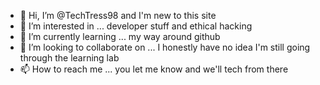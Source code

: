- 👋 Hi, I’m @TechTress98 and I'm new to this site
- 👀 I’m interested in ... developer stuff and ethical hacking
- 🌱 I’m currently learning ... my way around github
- 💞️ I’m looking to collaborate on ... I honestly have no idea I'm still going through the learning lab
- 📫 How to reach me ... you let me know and we'll tech from there

<!---
TechTress98/TechTress98 is a ✨ special ✨ repository because its `README.md` (this file) appears on your GitHub profile.
You can click the Preview link to take a look at your changes.
--->
